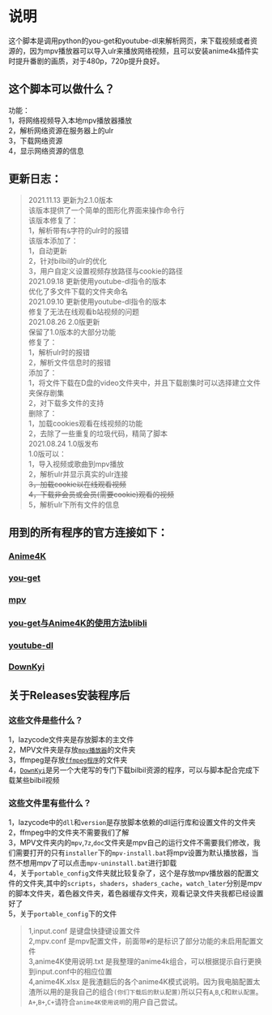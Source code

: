 <!--
 * @Author: DSN2002
 * @Date: 2021-11-13 13:44
 * @LastEditTime: 2021-11-13 15:02
 * @LastEditors: DSN2002
 * @Description:
 * 仅供研究使用，请勿用于其他活动
-->

# 说明
这个脚本是调用python的you-get和youtube-dl来解析网页，来下载视频或者资源的，因为mpv播放器可以导入ulr来播放网络视频，且可以安装anime4k插件实时提升番剧的画质，对于480p，720p提升良好。
## 这个脚本可以做什么？
功能：<br>
1，将网络视频导入本地mpv播放器播放<br>
2，解析网络资源在服务器上的ulr<br>
3，下载网络资源<br>
4，显示网络资源的信息<br>
## 更新日志：

>2021.11.13  更新为2.1.0版本<br>
该版本提供了一个简单的图形化界面来操作命令行<br>
该版本修复了：<br>
1，解析带有`&`字符的ulr时的报错<br>
该版本添加了：<br>
1，自动更新<br>
2，针对bilbil的ulr的优化<br>
3，用户自定义设置视频存放路径与cookie的路径<br>
2021.09.18  更新使用youtube-dl指令的版本<br>
优化了多文件下载的文件夹命名<br>
2021.09.10  更新使用youtube-dl指令的版本<br>
修复了无法在线观看b站视频的问题<br>
2021.08.26  2.0版更新<br>
保留了1.0版本的大部分功能<br>
修复了：<br>
1，解析ulr时的报错<br>
2，解析文件信息时的报错<br>
添加了：<br>
1，将文件下载在D盘的video文件夹中，并且下载剧集时可以选择建立文件夹保存剧集<br>
2，对下载多文件的支持<br>
删除了：<br>
1，加载cookies观看在线视频的功能<br>
2，去除了一些重复的垃圾代码，精简了脚本<br>
2021.08.24  1.0版发布<br>
1.0版可以：<br>
1，导入视频或歌曲到mpv播放<br>
2，解析ulr并显示真实的ulr连接<br>
~~3，加载cookie以在线观看视频~~<br>
~~4，下载非会员或会员(需要cookie)观看的视频~~<br>
>5，解析ulr下所有文件的信息<br>

## 用到的所有程序的官方连接如下：
### [Anime4K](https://github.com/bloc97/Anime4K)
### [you-get](https://github.com/soimort/you-get)
### [mpv](https://mpv.io/)
### [you-get与Anime4K的使用方法blibli](https://www.bilibili.com/read/cv12828208)
### [youtube-dl](https://github.com/ytdl-org/youtube-dl)
### [DownKyi](https://github.com/leiurayer/downkyi)

## 关于Releases安装程序后
### 这些文件是些什么？
1，lazycode文件夹是存放脚本的主文件<br>
2，MPV文件夹是存放[`mpv播放器`](https://mpv.io/)的文件夹<br>
3，ffmpeg是存放[`ffmpeg程序`](https://ffmpeg.org/)的文件夹<br>
4，[`DownKyi`](https://github.com/leiurayer/downkyi)是另一个大佬写的专门下载bilbil资源的程序，可以与脚本配合完成下载某些bilbil视频<br>
### 这些文件里有些什么？
1，lazycode中的`dll`和`version`是存放脚本依赖的dll运行库和设置文件的文件夹<br>
2，ffmpeg中的文件夹不需要我们了解<br>
3，MPV文件夹内的`mpv`,`7z`,`doc`文件夹是mpv自己的运行文件不需要我们修改，我们需要打开的只有`installer`下的`mpv-install.bat`将mpv设置为默认播放器，当然不想用mpv了可以点击`mpv-uninstall.bat`进行卸载<br>
4，关于`portable_config`文件夹就比较复杂了，这个是存放mpv播放器的配置文件的文件夹,其中的`scripts`，`shaders`，`shaders_cache`，`watch_later`分别是mpv的脚本文件夹，着色器文件夹，着色器缓存文件夹，观看记录文件夹我都已经设置好了<br>
5，关于`portable_config`下的文件<br>
>1,input.conf 是键盘快捷键设置文件<br>
>2,mpv.conf 是mpv配置文件，前面带`#`的是标识了部分功能的未启用配置文件<br>
>3,anime4K使用说明.txt 是我整理的anime4k组合，可以根据提示自行更换到input.conf中的相应位置<br>
>4,anime4K.xlsx 是我渣翻后的各个anime4K模式说明。因为我电脑配置太渣所以用的是我自己的组合`(你们下载后的默认配置)`所以只有`A`,`B`,`C`和`默认配置`。`A+`,`B+`,`C+`请符合`anime4K使用说明`的用户自己尝试。
